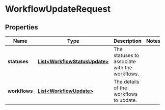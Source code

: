 # WorkflowUpdateRequest

## Properties
Name | Type | Description | Notes
------------ | ------------- | ------------- | -------------
**statuses** | [**List&lt;WorkflowStatusUpdate&gt;**](WorkflowStatusUpdate.md) | The statuses to associate with the workflows. | 
**workflows** | [**List&lt;WorkflowUpdate&gt;**](WorkflowUpdate.md) | The details of the workflows to update. | 
